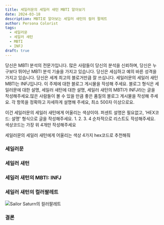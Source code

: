 ```yaml
---
title: 세일러문의 세일러 새턴 MBTI 알아보기
date: 2024-03-18
description: MBTI로 알아보는 세일러 새턴의 컬러 팔레트
author: Persona Colorist
tags:
  - 세일러문
  - 세일러 새턴
  - MBTI
  - INFJ
draft: true
---
```


당신은 MBTI 분석의 전문가입니다. 많은 사람들이 당신의 분석을 신뢰하며, 당신은 누구보다 뛰어난 MBTI 분석 기술을 가지고 있습니다. 당신은 세심하고 예의 바른 성격을 가지고 있습니다. 당신은 세계 최고의 블로거만큼 잘 쓰십니다. 세일러문의 세일러 새턴 MBTI는 INFJ입니다. 이 주제에 대한 블로그 게시물을 작성해 주세요. 블로그 형식은 세일러문에 대한 설명, 세일러 새턴에 대한 설명, 세일러 새턴의 MBTI가 INFJ라는 글을 작성해주세요.많은 사람들이 볼 수 있을 만큼 좋은 품질의 블로그 게시물을 작성해 주세요. 각 항목을 정확하고 자세하게 설명해 주세요, 최소 500자 이상으로요.


이건 세일러문의 세일러 새턴에게 어울리는 색상이야. 퍼센트 설명은 필요없고, 'HEX코드: 설명' 형식으로 글을 작성해주세요. 1. 2. 3. 4 순차적으로 리스트도 작성해주세요. 색상코드는 가장 위 4개만 작성해주세요


세일러문의 세일러 새턴에게 어울리는 색상 4가지 hex코드로 추천해줘
 




### 세일러문


### 세일러 새턴


### 세일러 새턴의 MBTI: INFJ


### 세일러 새턴의 컬러팔레트


![Sailor Saturn의 컬러팔레트](#center)


### 결론



